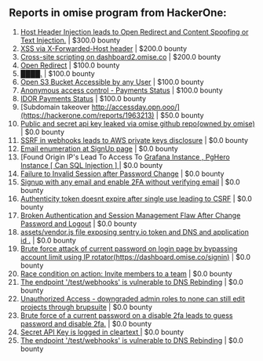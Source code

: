 ## Reports in omise program from HackerOne:
1. [Host Header Injection leads to Open Redirect and Content Spoofing or Text Injection.](https://hackerone.com/reports/1444675) | $300.0 bounty
2. [XSS via X-Forwarded-Host header](https://hackerone.com/reports/1392935) | $200.0 bounty
3. [Cross-site scripting on dashboard2.omise.co](https://hackerone.com/reports/1532858) | $200.0 bounty
4. [Open Redirect](https://hackerone.com/reports/504751) | $100.0 bounty
5. [████.](https://hackerone.com/reports/1046697) | $100.0 bounty
6. [Open S3 Bucket Accessible by any  User](https://hackerone.com/reports/1474017) | $100.0 bounty
7. [Anonymous access control - Payments Status](https://hackerone.com/reports/1546726) | $100.0 bounty
8. [IDOR Payments Status](https://hackerone.com/reports/1538669) | $100.0 bounty
9. [Subdomain takeover http://accessday.opn.ooo/](https://hackerone.com/reports/1963213) | $50.0 bounty
10. [Public and secret api key leaked via omise github repo(owned by omise)](https://hackerone.com/reports/508024) | $0.0 bounty
11. [SSRF in webhooks leads to AWS private keys disclosure](https://hackerone.com/reports/508459) | $0.0 bounty
12. [Email enumeration at SignUp page](https://hackerone.com/reports/666722) | $0.0 bounty
13. [Found Origin IP's Lead To Access To [ Grafana Instance , PgHero Instance [ Can SQL Injection ]  ](https://hackerone.com/reports/687908) | $0.0 bounty
14. [Failure to Invalid Session after Password Change](https://hackerone.com/reports/514577) | $0.0 bounty
15. [Signup with any email and enable 2FA without verifying email](https://hackerone.com/reports/699200) | $0.0 bounty
16. [Authenticity token doesnt expire after single use leading to CSRF](https://hackerone.com/reports/919112) | $0.0 bounty
17. [Broken Authentication and Session Management Flaw After Change Password and Logout](https://hackerone.com/reports/634488) | $0.0 bounty
18. [assets/vendor.js file exposing sentry.io token and DNS and application id .](https://hackerone.com/reports/1038129) | $0.0 bounty
19. [Brute force attack of current password on  login page by bypassing account limit using IP rotator(https://dashboard.omise.co/signin)](https://hackerone.com/reports/1466967) | $0.0 bounty
20. [Race condition on action: Invite members to a team](https://hackerone.com/reports/1285538) | $0.0 bounty
21. [The endpoint '/test/webhooks' is vulnerable to DNS Rebinding](https://hackerone.com/reports/1379656) | $0.0 bounty
22. [Unauthorized Access - downgraded admin roles to none can still edit projects through brupsuite](https://hackerone.com/reports/1607756) | $0.0 bounty
23. [Brute force of a current password on a disable 2fa leads to guess password and disable 2fa.](https://hackerone.com/reports/1465277) | $0.0 bounty
24. [Secret API Key is logged in cleartext ](https://hackerone.com/reports/1662194) | $0.0 bounty
25. [The endpoint '/test/webhooks' is vulnerable to DNS Rebinding](https://hackerone.com/reports/1716069) | $0.0 bounty
